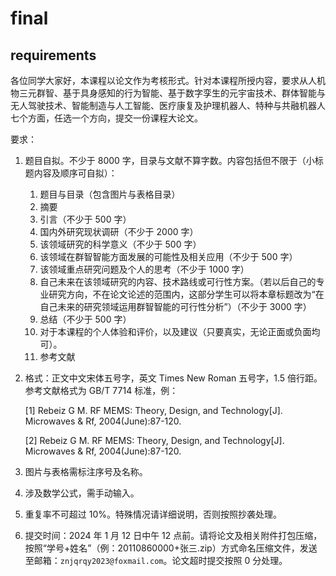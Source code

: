 # final

## requirements

各位同学大家好，本课程以论文作为考核形式。针对本课程所授内容，要求从人机物三元群智、基于具身感知的行为智能、基于数字孪生的元宇宙技术、群体智能与无人驾驶技术、智能制造与人工智能、医疗康复及护理机器人、特种与共融机器人七个方面，任选一个方向，提交一份课程大论文。

要求：

1.  题目自拟。不少于 8000 字，目录与文献不算字数。内容包括但不限于（小标题内容及顺序可自拟）：

    1.  题目与目录（包含图片与表格目录）
    2.  摘要
    3.  引言（不少于 500 字）
    4.  国内外研究现状调研（不少于 2000 字）
    5.  该领域研究的科学意义（不少于 500 字）
    6.  该领域在群智智能方面发展的可能性及相关应用（不少于 500 字）
    7.  该领域重点研究问题及个人的思考（不少于 1000 字）
    8.  自己未来在该领域研究的内容、技术路线或可行性方案。（若以后自己的专业研究方向，不在论文论述的范围内，这部分学生可以将本章标题改为“在自己未来的研究领域运用群智智能的可行性分析”）（不少于 3000 字）
    9.  总结（不少于 500 字）
    10. 对于本课程的个人体验和评价，以及建议（只要真实，无论正面或负面均可）。
    11. 参考文献

2.  格式：正文中文宋体五号字，英文 Times New Roman 五号字，1.5 倍行距。参考文献格式为 GB/T 7714 标准，例：

    [1] Rebeiz G M. RF MEMS: Theory, Design, and Technology[J]. Microwaves & Rf, 2004(June):87-120.

    [2] Rebeiz G M. RF MEMS: Theory, Design, and Technology[J]. Microwaves & Rf, 2004(June):87-120.

3.  图片与表格需标注序号及名称。

4.  涉及数学公式，需手动输入。

5.  重复率不可超过 10%。特殊情况请详细说明，否则按照抄袭处理。

6.  提交时间：2024 年 1 月 12 日中午 12 点前。请将论文及相关附件打包压缩，按照“学号+姓名”（例：20110860000+张三.zip）方式命名压缩文件，发送至邮箱：`znjqrqy2023@foxmail.com`。论文超时提交按照 0 分处理。

